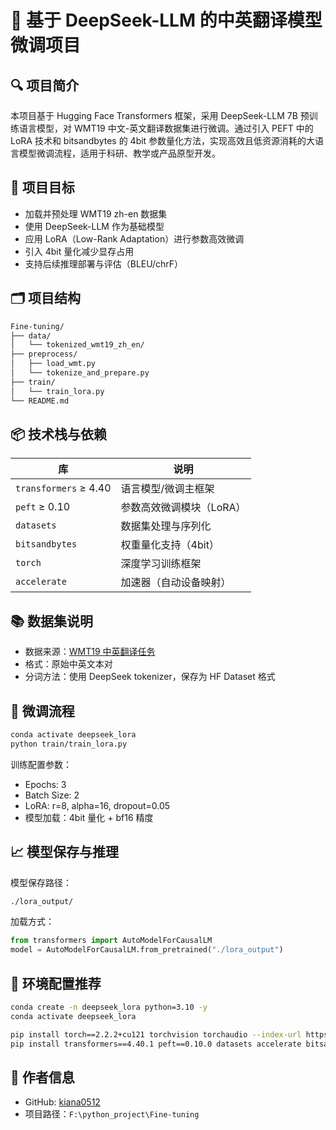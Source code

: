 # 📘 基于 DeepSeek-LLM 的中英翻译模型微调项目

## 🔍 项目简介

本项目基于 Hugging Face Transformers 框架，采用 DeepSeek-LLM 7B 预训练语言模型，对 WMT19 中文-英文翻译数据集进行微调。通过引入 PEFT 中的 LoRA 技术和 bitsandbytes 的 4bit 参数量化方法，实现高效且低资源消耗的大语言模型微调流程，适用于科研、教学或产品原型开发。

## 🧠 项目目标

- 加载并预处理 WMT19 zh-en 数据集
- 使用 DeepSeek-LLM 作为基础模型
- 应用 LoRA（Low-Rank Adaptation）进行参数高效微调
- 引入 4bit 量化减少显存占用
- 支持后续推理部署与评估（BLEU/chrF）

## 🗂️ 项目结构

```bash
Fine-tuning/
├── data/
│   └── tokenized_wmt19_zh_en/
├── preprocess/
│   ├── load_wmt.py
│   └── tokenize_and_prepare.py
├── train/
│   └── train_lora.py
└── README.md
```

## 📦 技术栈与依赖

| 库               | 说明                         |
|------------------|------------------------------|
| `transformers` ≥ 4.40 | 语言模型/微调主框架          |
| `peft` ≥ 0.10         | 参数高效微调模块（LoRA）     |
| `datasets`           | 数据集处理与序列化           |
| `bitsandbytes`       | 权重量化支持（4bit）         |
| `torch`              | 深度学习训练框架             |
| `accelerate`         | 加速器（自动设备映射）       |

## 📚 数据集说明

- 数据来源：[WMT19 中英翻译任务](https://www.statmt.org/wmt19/translation-task.html)
- 格式：原始中英文本对
- 分词方法：使用 DeepSeek tokenizer，保存为 HF Dataset 格式

## 🚀 微调流程

```bash
conda activate deepseek_lora
python train/train_lora.py
```

训练配置参数：

- Epochs: 3
- Batch Size: 2
- LoRA: r=8, alpha=16, dropout=0.05
- 模型加载：4bit 量化 + bf16 精度

## 📈 模型保存与推理

模型保存路径：

```bash
./lora_output/
```

加载方式：

```python
from transformers import AutoModelForCausalLM
model = AutoModelForCausalLM.from_pretrained("./lora_output")
```

## 🔧 环境配置推荐

```bash
conda create -n deepseek_lora python=3.10 -y
conda activate deepseek_lora

pip install torch==2.2.2+cu121 torchvision torchaudio --index-url https://download.pytorch.org/whl/cu121
pip install transformers==4.40.1 peft==0.10.0 datasets accelerate bitsandbytes safetensors tokenizers tqdm
```

## 📌 作者信息

- GitHub: [kiana0512](https://github.com/kiana0512)
- 项目路径：`F:\python_project\Fine-tuning`
